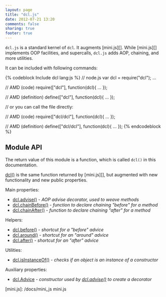 ```yaml
---
layout: page
title: "dcl.js"
date: 2012-07-21 13:20
comments: false
sharing: true
footer: true
---
```


`dcl.js` is a standard kernel of `dcl`. It augments [mini.js][]. While [mini.js][] implements OOP facilities,
and supercalls, `dcl.js` adds AOP, chaining, and more utilities.

It can be included with following commands:

{% codeblock Include dcl lang:js %}
// node.js
var dcl = require("dcl");
...

// AMD (code)
require(["dcl"], function(dcl){
  ...
});

// AMD (definition)
define(["dcl"], function(dcl){
  ...
});

// or you can call the file directly:

// AMD (code)
require(["dcl/dcl"], function(dcl){
  ...
});

// AMD (definition)
define(["dcl/dcl"], function(dcl){
  ...
});
{% endcodeblock %}

## Module API

The return value of this module is a function, which is called `dcl()` in this documentation.

[dcl()](/docs/mini_js/dcl) is the same function returned by [mini.js][], but augmented with new functionality and
new public properties.

Main properties:

* [dcl.advise()](/docs/dcl_js/advise) - *AOP advise decorator, used to weave methods*
* [dcl.chainBefore()](/docs/dcl_js/chainbefore) - *function to declare chaining "before" for a method*
* [dcl.chainAfter()](/docs/dcl_js/chainafter) - *function to declare chaining "after" for a method*

Helpers:

* [dcl.before()](/docs/dcl_js/before) - *shortcut for a "before" advice*
* [dcl.around()](/docs/dcl_js/around) - *shortcut for an "around" advice*
* [dcl.after()](/docs/dcl_js/after) - *shortcut for an "after" advice*

Utilities:

* [dcl.isInstanceOf()](/docs/dcl_js/isinstanceof) - *checks if an object is an instance of a constructor*

Auxiliary properties:

* [dcl.Advice](/docs/dcl_js/advice) - *constructor used by [dcl.advise()](/docs/dcl_js/advise) to create a decorator*

[mini.js]:  /docs/mini_js  mini.js
